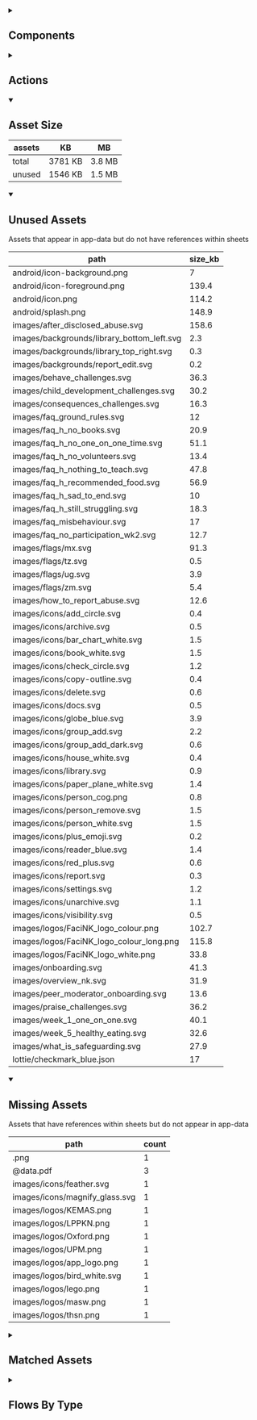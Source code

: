 <details >
<summary><h2>Components</h2></summary>

| type | count |
| --- | --- |
| accordion | 1 |
| accordion_section | 1 |
| apple_sign_in_button | 1 |
| audio | 3 |
| button | 87 |
| carousel | 2 |
| combo_box | 5 |
| data_items | 43 |
| debug_toggle | 1 |
| display_grid | 2 |
| display_group | 117 |
| google_sign_in_button | 2 |
| image | 22 |
| items | 17 |
| lottie_animation | 7 |
| navigation_bar | 2 |
| pdf | 1 |
| qr_code | 1 |
| radio_button_grid | 8 |
| round_button | 33 |
| select_text | 1 |
| set_variable | 613 |
| simple_checkbox | 2 |
| task_card | 6 |
| task_progress_bar | 1 |
| template | 110 |
| test | 1 |
| text | 176 |
| text_area | 2 |
| text_box | 24 |
| title | 36 |
| toggle_bar | 7 |
| update_action_list | 2 |
| video | 3 |
| youtube | 2 |
</details>

<details >
<summary><h2>Actions</h2></summary>

| type | count |
| --- | --- |
| add_data | 7 |
| app_update | 1 |
| auth | 2 |
| emit: completed | 42 |
| emit: force_reload | 8 |
| emit: force_reprocess | 16 |
| emit: force_restart | 3 |
| emit: server_sync | 16 |
| emit: set_language | 1 |
| emit: uncompleted | 83 |
| feedback | 13 |
| go_to | 34 |
| nav | 1 |
| nav_stack | 7 |
| pop_up | 19 |
| reset_app | 1 |
| save_to_device | 4 |
| set_data | 22 |
| set_field | 71 |
| set_item | 8 |
| set_local | 40 |
| share | 2 |
| user | 3 |
</details>

<details open>
<summary><h2>Asset Size</h2></summary>

| assets | KB | MB |
| --- | --- | --- |
| total | 3781 KB | 3.8 MB |
| unused | 1546 KB | 1.5 MB |
</details>

<details open>
<summary><h2>Unused Assets</h2></summary>

Assets that appear in app-data but do not have references within sheets

| path | size_kb |
| --- | --- |
| android/icon-background.png | 7 |
| android/icon-foreground.png | 139.4 |
| android/icon.png | 114.2 |
| android/splash.png | 148.9 |
| images/after_disclosed_abuse.svg | 158.6 |
| images/backgrounds/library_bottom_left.svg | 2.3 |
| images/backgrounds/library_top_right.svg | 0.3 |
| images/backgrounds/report_edit.svg | 0.2 |
| images/behave_challenges.svg | 36.3 |
| images/child_development_challenges.svg | 30.2 |
| images/consequences_challenges.svg | 16.3 |
| images/faq_ground_rules.svg | 12 |
| images/faq_h_no_books.svg | 20.9 |
| images/faq_h_no_one_on_one_time.svg | 51.1 |
| images/faq_h_no_volunteers.svg | 13.4 |
| images/faq_h_nothing_to_teach.svg | 47.8 |
| images/faq_h_recommended_food.svg | 56.9 |
| images/faq_h_sad_to_end.svg | 10 |
| images/faq_h_still_struggling.svg | 18.3 |
| images/faq_misbehaviour.svg | 17 |
| images/faq_no_participation_wk2.svg | 12.7 |
| images/flags/mx.svg | 91.3 |
| images/flags/tz.svg | 0.5 |
| images/flags/ug.svg | 3.9 |
| images/flags/zm.svg | 5.4 |
| images/how_to_report_abuse.svg | 12.6 |
| images/icons/add_circle.svg | 0.4 |
| images/icons/archive.svg | 0.5 |
| images/icons/bar_chart_white.svg | 1.5 |
| images/icons/book_white.svg | 1.5 |
| images/icons/check_circle.svg | 1.2 |
| images/icons/copy-outline.svg | 0.4 |
| images/icons/delete.svg | 0.6 |
| images/icons/docs.svg | 0.5 |
| images/icons/globe_blue.svg | 3.9 |
| images/icons/group_add.svg | 2.2 |
| images/icons/group_add_dark.svg | 0.6 |
| images/icons/house_white.svg | 0.4 |
| images/icons/library.svg | 0.9 |
| images/icons/paper_plane_white.svg | 1.4 |
| images/icons/person_cog.png | 0.8 |
| images/icons/person_remove.svg | 1.5 |
| images/icons/person_white.svg | 1.5 |
| images/icons/plus_emoji.svg | 0.2 |
| images/icons/reader_blue.svg | 1.4 |
| images/icons/red_plus.svg | 0.6 |
| images/icons/report.svg | 0.3 |
| images/icons/settings.svg | 1.2 |
| images/icons/unarchive.svg | 1.1 |
| images/icons/visibility.svg | 0.5 |
| images/logos/FaciNK_logo_colour.png | 102.7 |
| images/logos/FaciNK_logo_colour_long.png | 115.8 |
| images/logos/FaciNK_logo_white.png | 33.8 |
| images/onboarding.svg | 41.3 |
| images/overview_nk.svg | 31.9 |
| images/peer_moderator_onboarding.svg | 13.6 |
| images/praise_challenges.svg | 36.2 |
| images/week_1_one_on_one.svg | 40.1 |
| images/week_5_healthy_eating.svg | 32.6 |
| images/what_is_safeguarding.svg | 27.9 |
| lottie/checkmark_blue.json | 17 |
</details>

<details open>
<summary><h2>Missing Assets</h2></summary>

Assets that have references within sheets but do not appear in app-data

| path | count |
| --- | --- |
| .png | 1 |
| @data.pdf | 3 |
| images/icons/feather.svg | 1 |
| images/icons/magnify_glass.svg | 1 |
| images/logos/KEMAS.png | 1 |
| images/logos/LPPKN.png | 1 |
| images/logos/Oxford.png | 1 |
| images/logos/UPM.png | 1 |
| images/logos/app_logo.png | 1 |
| images/logos/bird_white.svg | 1 |
| images/logos/lego.png | 1 |
| images/logos/masw.png | 1 |
| images/logos/thsn.png | 1 |
</details>

<details >
<summary><h2>Matched Assets</h2></summary>

Assets that are used within sheets and also can be found in the synced asset data

| path | size_kb | count |
| --- | --- | --- |
| images/backgrounds/home_bottom_right.svg | 2.3 | 1 |
| images/backgrounds/home_top_left.svg | 2.4 | 2 |
| images/backgrounds/reports_top_right.svg | 0.9 | 1 |
| images/crisis_hotlines.svg | 112.7 | 1 |
| images/during_disclosed_abuse.svg | 25.6 | 1 |
| images/faq_h_sharing_emotions_new.svg | 37 | 1 |
| images/faq_text_support.svg | 10.5 | 2 |
| images/flags/gb.svg | 0.5 | 2 |
| images/flags/my.svg | 1.4 | 2 |
| images/icons/arrow_back.svg | 0.2 | 1 |
| images/icons/arrow_forward.svg | 0.2 | 1 |
| images/icons/cancel.svg | 0.4 | 1 |
| images/icons/check_circle.png | 0.6 | 1 |
| images/icons/checkmark-outline.svg | 0.2 | 2 |
| images/icons/close-circle-navy.svg | 1.4 | 1 |
| images/icons/cog_white.svg | 3.6 | 2 |
| images/icons/content.svg | 7.2 | 2 |
| images/icons/document-outline-blue.svg | 1.6 | 1 |
| images/icons/download.svg | 0.4 | 1 |
| images/icons/download_white.svg | 0.7 | 1 |
| images/icons/edit.svg | 0.9 | 2 |
| images/icons/help.svg | 0.5 | 1 |
| images/icons/home-outline-white.svg | 1.6 | 1 |
| images/icons/home_white.svg | 1.7 | 1 |
| images/icons/key.svg | 5.5 | 2 |
| images/icons/library-outline-white.svg | 2.4 | 1 |
| images/icons/library.png | 1 | 2 |
| images/icons/library_white.svg | 2.8 | 1 |
| images/icons/menu-sharp-navy.svg | 1.2 | 1 |
| images/icons/pencil-outline-white.svg | 1.4 | 1 |
| images/icons/pencil_white.svg | 2 | 1 |
| images/icons/people_network.svg | 6.9 | 1 |
| images/icons/person_cog.svg | 2.9 | 1 |
| images/icons/profile_card.svg | 7.4 | 1 |
| images/icons/report.png | 0.5 | 1 |
| images/icons/sessions.png | 0.9 | 1 |
| images/icons/settings-outline-white.svg | 2.3 | 1 |
| images/icons/settings.png | 1.2 | 1 |
| images/icons/share.svg | 2.3 | 2 |
| images/icons/unarchive-outline-white.svg | 1.8 | 1 |
| images/icons/world.svg | 6.2 | 1 |
| images/learning_challenges.svg | 40.2 | 1 |
| images/logos/IDEMS.png | 84.6 | 1 |
| images/logos/PLH.png | 26.6 | 1 |
| images/logos/UNICEF.jpg | 27.7 | 1 |
| images/logos/favicon.png | 12.8 | 1 |
| images/no_group_selected.svg | 10.5 | 1 |
| images/week_0_introduction.svg | 23.1 | 2 |
| images/week_2_check_in.svg | 36.5 | 2 |
| images/week_3_check_in.svg | 46.6 | 2 |
| images/week_4_final_chat_sessions.svg | 151 | 3 |
| lottie/facink_splash.json | 23.6 | 2 |
| pdf/group_masw_closing.pdf | 269 | 1 |
| pdf/group_masw_onboarding.pdf | 503.3 | 1 |
| pdf/group_masw_overview.pdf | 672.6 | 1 |
| pdf/kemas_rct_onboarding.pdf | 802.8 | 1 |
| pdf/kemas_rct_overview.pdf | 786.6 | 1 |
</details>

<details >
<summary><h2>Flows By Type</h2></summary>

| type | subtype | total |
| --- | --- | --- |
| data_list |  | 32 |
| data_list | app_config_language_list | 1 |
| data_list | generated | 1 |
| data_list | legal_terms | 1 |
| data_list | lifecycle_actions | 1 |
| data_pipe |  | 1 |
| generator |  | 6 |
| global |  | 13 |
| global | legal_terms | 1 |
| template |  | 72 |
| template | generated | 67 |
| template | legal_terms | 4 |
</details>
